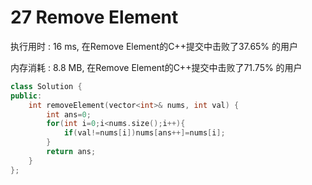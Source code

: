 # 27 Remove Element

执行用时 : 16 ms, 在Remove Element的C++提交中击败了37.65% 的用户

内存消耗 : 8.8 MB, 在Remove Element的C++提交中击败了71.75% 的用户

```c++
class Solution {
public:
    int removeElement(vector<int>& nums, int val) {
        int ans=0;
        for(int i=0;i<nums.size();i++){
            if(val!=nums[i])nums[ans++]=nums[i];
        }
        return ans;
    }
};
```

